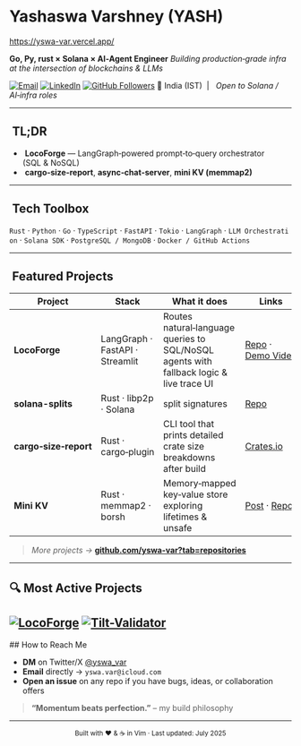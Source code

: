 # Yashaswa Varshney (YASH) 
https://yswa-var.vercel.app/

**Go, Py, rust × Solana × AI‑Agent Engineer**
*Building production‑grade infra at the intersection of blockchains & LLMs*

[![Email](https://img.shields.io/badge/email-yswa.var%40icloud.com-informational?style=flat\&logo=gmail)](mailto:yswa.var@icloud.com)
[![LinkedIn](https://img.shields.io/badge/LinkedIn-Yashaswa%20Varshney-blue?logo=linkedin)](https://linkedin.com/in/yashaswa-varshney)
[![GitHub Followers](https://img.shields.io/github/followers/yswa-var?label=Follow\&style=social)](https://github.com/yswa-var)
📍 India (IST)  |   *Open to Solana / AI‑infra roles*

---

##  TL;DR

*  **LocoForge** — LangGraph‑powered prompt‑to‑query orchestrator (SQL & NoSQL)
*  **cargo‑size‑report**, **async‑chat‑server**, **mini KV (memmap2)**

---

##  Tech Toolbox

`Rust` · `Python` · `Go` · `TypeScript` · `FastAPI` · `Tokio` · `LangGraph` · `LLM Orchestration` · `Solana SDK` · `PostgreSQL / MongoDB` · `Docker / GitHub Actions`

---

##  Featured Projects

| Project               | Stack                           | What it does                                                                            | Links                                                               |
| --------------------- | ------------------------------- | --------------------------------------------------------------------------------------- | ------------------------------------------------------------------- |
| **LocoForge**         | LangGraph · FastAPI · Streamlit | Routes natural‑language queries to SQL/NoSQL agents with fallback logic & live trace UI | [Repo](https://github.com/yswa-var/locoforge) · [Demo Video](#)     |
| **solana-splits**    | Rust · libp2p · Solana          | split signatures                           | [Repo](https://github.com/yswa-var/SolMPC-Node) |
| **cargo‑size‑report** | Rust · cargo‑plugin             | CLI tool that prints detailed crate size breakdowns after build                         | [Crates.io](https://crates.io/crates/cargo-size-report)             |
| **Mini KV**           | Rust · memmap2 · borsh          | Memory‑mapped key‑value store exploring lifetimes & unsafe                              | [Post](#) · [Repo](https://github.com/yswa-var/mini-kv)             |

> *More projects →* **[github.com/yswa-var?tab=repositories](https://github.com/yswa-var?tab=repositories)**

---
## 🔍 Most Active Projects
[![LocoForge](https://github-readme-stats.vercel.app/api/pin/?username=yswa-var&repo=locoforge&theme=tokyonight)](https://github.com/yswa-var/locoforge)
[![Tilt-Validator](https://github-readme-stats.vercel.app/api/pin/?username=yswa-var&repo=SolMPC-Node&theme=tokyonight)](https://github.com/yswa-var/tilt-validator)
---

## How to Reach Me

* **DM** on Twitter/X [@yswa\_var](https://twitter.com/yswa_var)
* **Email** directly → `yswa.var@icloud.com`
* **Open an issue** on any repo if you have bugs, ideas, or collaboration offers

> **“Momentum beats perfection.”** – my build philosophy

---

<p align="center"><sub>Built with ❤️ & ☕ in Vim · Last updated: July 2025</sub></p>
